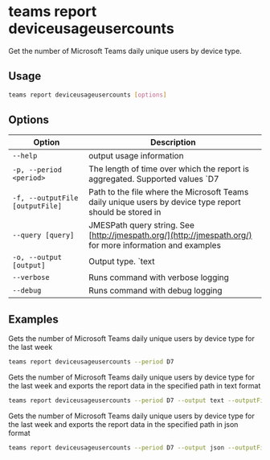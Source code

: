 # teams report deviceusageusercounts

Get the number of Microsoft Teams daily unique users by device type.

## Usage

```sh
teams report deviceusageusercounts [options]
```

## Options

Option|Description
------|-----------
`--help`|output usage information
`-p, --period <period>`|The length of time over which the report is aggregated. Supported values `D7|D30|D90|D180`
`-f, --outputFile [outputFile]`|Path to the file where the Microsoft Teams daily unique users by device type report should be stored in
`--query [query]`|JMESPath query string. See [http://jmespath.org/](http://jmespath.org/) for more information and examples
`-o, --output [output]`|Output type. `text|json`. Default `text`
`--verbose`|Runs command with verbose logging
`--debug`|Runs command with debug logging

## Examples

Gets the number of Microsoft Teams daily unique users by device type for the last week

```sh
teams report deviceusageusercounts --period D7
```

Gets the number of Microsoft Teams daily unique users by device type for the last week and exports the report data in the specified path in text format

```sh
teams report deviceusageusercounts --period D7 --output text --outputFile 'C:/report.txt'
```

Gets the number of Microsoft Teams daily unique users by device type for the last week and exports the report data in the specified path in json format

```sh
teams report deviceusageusercounts --period D7 --output json --outputFile 'C:/report.json'
```
